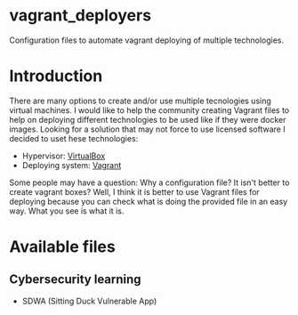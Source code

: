 # vagrant_deployers
Configuration files to automate vagrant deploying of multiple technologies.

# Introduction
There are many options to create and/or use multiple tecnologies using virtual machines.
I would like to help the community creating Vagrant files to help on deploying different technologies to be used like if they were docker images.
Looking for a solution that may not force to use licensed software I decided to uset hese technologies:
* Hypervisor: [VirtualBox](https://www.virtualbox.org)
* Deploying system: [Vagrant](https://www.vagrantup.com)

Some people may have a question: Why a configuration file? It isn't better to create vagrant boxes?
Well, I think it is better to use Vagrant files for deploying because you can check what is doing the provided file in an easy way. What you see is what it is.

# Available files
## Cybersecurity learning
* SDWA (Sitting Duck Vulnerable App)
